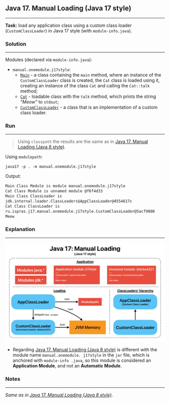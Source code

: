 ## Java 17. Manual Loading (Java 17 style)
---
**Task:** load any application class using a custom class loader (`CustomClassLoader`) in Java 17 style (with `module-info.java`).

### Solution
---
Modules (declared via `module-info.java`):
- `manual.onemodule.j17style`:
    - [`Main`](src/ru/ispras/j17/manual/onemodule/j17style/Main.java) - a class containing the `main` method, where 
      an instance of the `CustomClassLoader` class is created, the `Cat` class is loaded using it, creating an instance of the class `Cat` and calling the `Cat::talk` method;
    - [`Cat`](src/ru/ispras/j17/manual/onemodule/j17style/Cat.java) - loadable class with the `talk` method, which 
      prints the string *"Meow"* to `stdout`;
    - [`CustomClassLoader`](src/ru/ispras/j17/manual/onemodule/j17style/CustomClassLoader.java) - a class that is an 
      implementation of a custom class loader.

### Run
---
> Using `classpath` the results are the same as in [Java 17. Manual Loading (Java 8 style)](../java8style).

Using `modulepath`:

```shell
java17 -p . -m manual.onemodule.j17style
```

Output:

```shell
Main Class Module is module manual.onemodule.j17style
Cat Class Module is unnamed module @f6f4d33
Main Class ClassLoader is jdk.internal.loader.ClassLoaders$AppClassLoader@4554617c
Cat Class ClassLoader is ru.ispras.j17.manual.onemodule.j17style.CustomClassLoader@5acf9800
Meow
```

### Explanation
---
![Java 17. Manual Loading (Java 17 style).jpg](../../../../img/Java%2017.%20Manual%20Loading%20(Java%2017%20style).jpg)

- Regarding [Java 17. Manual Loading (Java 8 style)](../java8style) is different with the module name `manual.onemodule.
  j17style` 
  in the `jar` file, which is anchored with `module-info .java`, so this module is considered an **Application Module**, and not an **Automatic Module**.

### Notes
---
*Same as in [Java 17. Manual Loading (Java 8 style)](../java8style)*.
